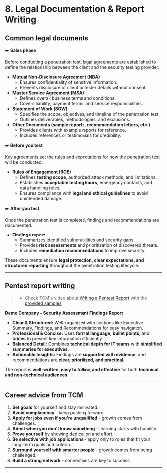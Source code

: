 # 8. Legal Documentation & Report Writing

## Common legal documents

➡️ **Sales phase**

Before conducting a penetration test, legal agreements are established to define the relationship between the client and the security testing provider.

- **Mutual Non-Disclosure Agreement (NDA)**
  - Ensures confidentiality of sensitive information.
  - Prevents disclosure of client or tester details without consent.
- **Master Service Agreement (MSA)**
  - Defines overall business terms and conditions.
  - Covers liability, payment terms, and service responsibilities.
- **Statement of Work (SOW)**
  - Specifies the scope, objectives, and timeline of the penetration test.
  - Outlines deliverables, methodologies, and exclusions.
- **Other Documents (sample reports, recommendation letters, etc.)**
  - Provides clients with example reports for reference.
  - Includes references or testimonials for credibility.

➡️ **Before you test**

Key agreements set the rules and expectations for how the penetration test will be conducted.

- **Rules of Engagement (ROE)**
  - Defines **testing scope**, authorized attack methods, and limitations.
  - Establishes **acceptable testing hours**, emergency contacts, and data handling rules.
  - Ensures compliance with **legal and ethical guidelines** to avoid unintended damage.

➡️ **After you test**

Once the penetration test is completed, findings and recommendations are documented.

- **Findings report**
  - Summarizes identified vulnerabilities and security gaps.
  - Provides **risk assessments** and prioritization of discovered threats.
  - Includes **remediation recommendations** to improve security.

These documents ensure **legal protection, clear expectations, and structured reporting** throughout the penetration testing lifecycle.

---

## Pentest report writing

> - Check TCM's video about [Writing a Pentest Report](https://www.youtube.com/watch?v=EOoBAq6z4Zk) with the [provided samples](https://github.com/hmaverickadams/TCM-Security-Sample-Pentest-Report)

**Demo Company - Security Assessment Findings Report**

- **Clear & Structured:** Well-organized with sections like Executive Summary, Findings, and Recommendations for easy navigation.
- **Professional & Concise:** Uses **formal language**, **bullet points**, and **tables** to present key information efficiently.
- **Balanced Detail:** Combines **technical depth for IT teams** with **simplified summaries for executives**.
- **Actionable Insights:** Findings are **supported with evidence**, and recommendations are **clear, prioritized, and practical**.

The report is **well-written, easy to follow, and effective** for both **technical and non-technical audiences**.

---

## Career advice from TCM

1. **Set goals** for yourself and stay motivated.
2. **Avoid complacency** - keep pushing forward.
3. **Apply for jobs even if you're unqualified** - growth comes from challenges.
4. **Admit when you don’t know something** - learning starts with humility.
5. **Prove yourself** by showing dedication and effort.
6. **Be selective with job applications** - apply only to roles that fit your long-term goals and criteria.
7. **Surround yourself with smarter people** - growth comes from being challenged.
8. **Build a strong network** - connections are key to success.

---

